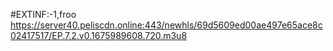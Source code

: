 #EXTINF:-1,froo
https://server40.peliscdn.online:443/newhls/69d5609ed00ae497e65ace8c02417517/EP.7.2.v0.1675989608.720.m3u8
